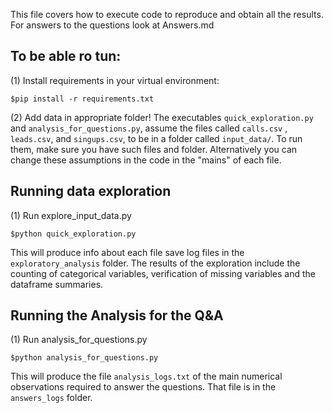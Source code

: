 This file covers how to execute code to reproduce and obtain all the results. 
For answers to the questions look at Answers.md 


## To be able ro tun: 

(1) Install requirements in your virtual environment: 

```
$pip install -r requirements.txt
```

(2) Add data in appropriate folder! The executables `quick_exploration.py` and `analysis_for_questions.py`, assume the files called `calls.csv` , `leads.csv`, and `singups.csv`, to be in a folder called `input_data/`. 
To run them, make sure you have such files and folder. 
Alternatively you can change these assumptions in the code in the "mains" of each file. 

## Running data exploration

(1) Run explore_input_data.py
```.env
$python quick_exploration.py
```

This will produce info about each file save log files in the `exploratory_analysis` folder. The results of the exploration include the counting of categorical variables, verification of missing variables and the dataframe summaries. 

## Running the Analysis for the Q&A

(1) Run analysis_for_questions.py

```.env
$python analysis_for_questions.py
```
This will produce the file `analysis_logs.txt` of the main numerical observations required to answer the questions. That file is in the `answers_logs` folder.